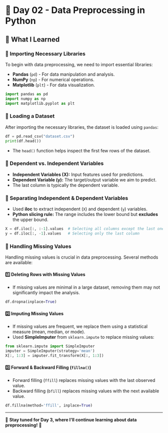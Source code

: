 # 📅 Day 02 - Data Preprocessing in Python

## 📖 What I Learned

### 🔹 Importing Necessary Libraries
To begin with data preprocessing, we need to import essential libraries:
- **Pandas** (`pd`) - For data manipulation and analysis.
- **NumPy** (`np`) - For numerical operations.
- **Matplotlib** (`plt`) - For data visualization.

```python
import pandas as pd
import numpy as np
import matplotlib.pyplot as plt
```

### 🔹 Loading a Dataset
After importing the necessary libraries, the dataset is loaded using `pandas`:
```python
df = pd.read_csv("dataset.csv")
print(df.head())
```
- The `head()` function helps inspect the first few rows of the dataset.

### 🔹 Dependent vs. Independent Variables
- **Independent Variables (X):** Input features used for predictions.
- **Dependent Variable (y):** The target/output variable we aim to predict.
- The last column is typically the dependent variable.

### 🔹 Separating Independent & Dependent Variables
- Used **iloc** to extract independent (`X`) and dependent (`y`) variables.
- **Python slicing rule:** The range includes the lower bound but **excludes** the upper bound.

```python
X = df.iloc[:, :-1].values  # Selecting all columns except the last one
y = df.iloc[:, -1].values   # Selecting only the last column
```

### 🔹 Handling Missing Values
Handling missing values is crucial in data preprocessing. Several methods are available:

#### **1️⃣ Deleting Rows with Missing Values**
- If missing values are minimal in a large dataset, removing them may not significantly impact the analysis.
```python
df.dropna(inplace=True)
```

#### **2️⃣ Imputing Missing Values**
- If missing values are frequent, we replace them using a statistical measure (mean, median, or mode).
- Used **SimpleImputer** from `sklearn.impute` to replace missing values:
```python
from sklearn.impute import SimpleImputer
imputer = SimpleImputer(strategy='mean')
X[:, 1:3] = imputer.fit_transform(X[:, 1:3])
```

#### **3️⃣ Forward & Backward Filling (`fillna()`)**
- Forward filling (`ffill`) replaces missing values with the last observed value.
- Backward filling (`bfill`) replaces missing values with the next available value.
```python
df.fillna(method='ffill', inplace=True)
```

---
🚀 **Stay tuned for Day 3, where I'll continue learning about data preprocessing!** 🎯
